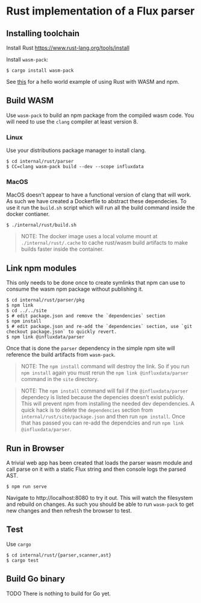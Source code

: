 # Rust implementation of a Flux parser

## Installing toolchain

Install Rust https://www.rust-lang.org/tools/install

Install  `wasm-pack`:

    $ cargo install wasm-pack

See [this](https://developer.mozilla.org/en-US/docs/WebAssembly/Rust_to_wasm) for a hello world example of using Rust with WASM and npm.

## Build WASM

Use `wasm-pack` to build an npm package from the compiled wasm code.
You will need to use the `clang` compiler at least version 8.

### Linux

Use your distributions package manager to install clang.

    $ cd internal/rust/parser
    $ CC=clang wasm-pack build --dev --scope influxdata

### MacOS

MacOS doesn't appear to have a functional version of clang that will work.
As such we have created a Dockerfile to abstract these dependecies.
To use it run the `build.sh` script which will run all the build command inside the docker contianer.

    $ ./internal/rust/build.sh

> NOTE: The docker image uses a local volume mount at `./internal/rust/.cache` to cache rust/wasm build artifacts to make builds faster inside the container.

## Link npm modules

This only needs to be done once to create symlinks that npm can use to consume the wasm npm package without publishing it.

    $ cd internal/rust/parser/pkg
    $ npm link
    $ cd ../../site
    $ # edit package.json and remove the `dependencies` section
    $ npm install
    $ # edit package.json and re-add the `dependencies` section, use `git checkout package.json` to quickly revert.
    $ npm link @influxdata/parser

Once that is done the `parser` dependency in the simple npm site will reference the build artifacts from `wasm-pack`.

> NOTE: The `npm install` command will destroy the link.
So if you run `npm install` again you must rerun the `npm link @influxdata/parser` command in the `site` directory.

> NOTE: The `npm install` command will fail if the `@influxdata/parser` dependecy is listed because the depencies doesn't exist publicly.
This will prevent npm from installing the needed dev dependencies.
A quick hack is to delete the `dependencies` section from `internal/rust/site/package.json` and then run `npm install`.
Once that has passed you can re-add the dependcies and run `npm link @influxdata/parser`.


## Run in Browser

A trivial web app has been created that loads the parser wasm module and call parse on it with a static Flux string and then console logs the parsed AST.

    $ npm run serve

Navigate to http://localhost:8080 to try it out.
This will watch the filesystem and rebuild on changes.
As such you should be able to run `wasm-pack` to get new changes and then refresh the browser to test.

## Test

Use `cargo`

    $ cd internal/rust/{parser,scanner,ast}
    $ cargo test


## Build Go binary

TODO There is nothing to build for Go yet.
